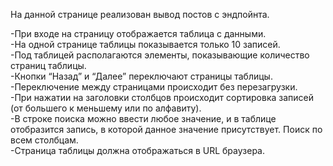 На данной странице реализован вывод постов с эндпойнта.  
  
-При входе на страницу отображается таблица с данными.  
-На одной странице таблицы показывается только 10 записей.  
-Под таблицей располагаются элементы, показывающие количество страниц таблицы.  
-Кнопки “Назад” и “Далее” переключают страницы таблицы.  
-Переключение между страницами происходит без перезагрузки.  
-При нажатии на заголовки столбцов происходит сортировка записей (от большего к меньшему или по алфавиту).  
-В строке поиска можно ввести любое значение, и в таблице отобразится запись, в которой данное значение присутствует. Поиск по всем столбцам.  
-Страница таблицы должна отображаться в URL браузера.
